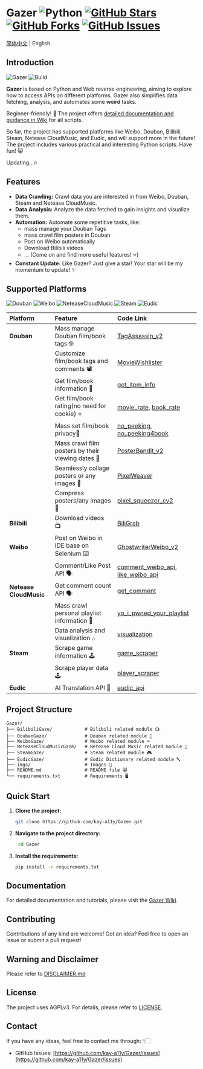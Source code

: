 # Gazer ![Python](https://img.shields.io/badge/Python-rgb(54,110,170)) [![GitHub Stars](https://img.shields.io/github/stars/kay-a11y/Gazer.svg?style=social&label=Star&maxAge=2592000)](https://github.com/kay-a11y/Gazer/stargazers) [![GitHub Forks](https://img.shields.io/github/forks/kay-a11y/Gazer.svg?style=social&label=Fork&maxAge=2592000)](https://github.com/kay-a11y/Gazer/fork) [![GitHub Issues](https://img.shields.io/github/issues/kay-a11y/Gazer.svg)](https://github.com/kay-a11y/Gazer/issues)

[简体中文](README.md) | English

## Introduction

![Gazer](https://img.shields.io/badge/Gazer-v1.0-brightgreen) ![Build](https://img.shields.io/badge/Build-Passing-green)

**Gazer** is based on Python and Web  reverse engineering, aiming to explore how to access APIs on different platforms. Gazer also simplifies data fetching, analysis, and automates some ~~weird~~ tasks.

Beginner-friendly! 🌟 The project offers [detailed documentation and guidance in Wiki](https://github.com/kay-a11y/Gazer/wiki) for all scripts.

So far, the project has supported platforms like Weibo, Douban, Bilibili, Steam, Netease CloudMusic, and Eudic, and will support more in the future! The project includes various practical and interesting Python scripts. Have fun! 😸

Updating...🔥

## Features

*   **Data Crawling:** Crawl data you are interested in from Weibo, Douban, Steam and Netease CloudMusic.
*   **Data Analysis:** Analyze the data fetched to gain insights and visualize them.
*   **Automation:** Automate some repetitive tasks, like:
    *   mass manage your Douban Tags
    *   mass crawl film posters in Douban
    *   Post on Weibo automatically
    *   Download Bilibili videos
    *   ... (Come on and find more useful features! ⭐)
*   **Constant Update:** Like Gazer? Just give a star! Your star will be my momentum to update! ✨

## Supported Platforms

![Douban](https://img.shields.io/badge/豆瓣-Douban-rgb(34,194,82)) ![Weibo](https://img.shields.io/badge/微博-Weibo-rgb(175,179,65)) ![NeteaseCloudMusic](https://img.shields.io/badge/网易云音乐-NeteaseCloudMusic-rgb(196,68,68)) ![Steam](https://img.shields.io/badge/Steam-rgb(24,51,141)) ![Eudic](https://img.shields.io/badge/欧路词典-Eudic-rgb(36,91,163))

| Platform               | Feature                               | Code Link                                                   |
| :----------------- | :----------------------------------------------------------- | :---------------------------------------------------------------------------------------- |
| **Douban** | Mass manage Douban film/book tags 🤓                           | [TagAssassin_v2](/DoubanGaze/src/API/TagAssassin_v2.py)                                 |
|                    | Customize film/book tags and comments 📽️                              | [MovieWishlister](/DoubanGaze/src/API/MovieWishlister.py)                               |
|                    | Get film/book information 🎫                              | [get_item_info](/DoubanGaze/src/API/get_item_info.py)                               |
|                    | Get film/book rating(no need for cookie) ⭐                              | [movie_rate](/DoubanGaze/src/API/movie_rate_no_crumbs.py), [book_rate](/DoubanGaze/src/API/book_rate_no_crumbs.py)                        |
|                    | Mass set film/book privacy🙊                 | [no_peeking](/DoubanGaze/src/no_peeking.py), [no_peeking4book](/DoubanGaze/src/no_peeking4book.py) |
|                    | Mass crawl film posters by their viewing dates 🧩                  | [PosterBandit_v2](/DoubanGaze/src/PosterBandit_v2.py)                                     |
|                    | Seamlessly collage posters or any images 📌                                   | [PixelWeaver](/DoubanGaze/utils/PixelWeaver.py)                                          |
|                    | Compress posters/any images  📌                                               | [pixel_squeezer_cv2](/DoubanGaze/utils/pixel_squeezer_cv2.py)                            |
| **Bilibili** | Download videos 📺                           | [BiliGrab](/BilibiliGaze/src/API/BiliGrab.py)                                 |
| **Weibo**   | Post on Weibo in IDE base on Selenium ⌨️                         | [GhostwriterWeibo_v2](/WeiboGaze/src/GhostwriterWeibo_v2.py)                           |
|                    | Comment/Like Post API 🗣️                                       | [comment_weibo_api](/WeiboGaze/src/API/comment_weibo_api.py), [like_weibo_api](/WeiboGaze/src/API/like_weibo_api.py) |
| **Netease CloudMusic**     | Get comment count API 🗣️                                       | [get_comment](/NeteaseCloudMusicGaze/src/API/get_comment.py)                             |
|                    | Mass crawl personal playlist information 🎼                                       | [yo_i_pwned_your_playlist](/NeteaseCloudMusicGaze/src/yo_i_pwned_your_playlist.py)         |
|                    | Data analysis and visualization 🎶                                           | [visualization](/NeteaseCloudMusicGaze/src/visualization.py)                               |
| **Steam**         | Scrape game information 🕹️                                             | [game_scraper](/SteamGaze/src/game_scraper.py)                                           |
|                    | Scrape player data 🕹️                                             | [player_scraper](/SteamGaze/src/player_scraper.py)                                         |
| **Eudic**       | AI Translation API 🔣                                      | [eudic_api](/EudicGaze/src/eudic_api.py)                                                   |


## Project Structure

```
Gazer/
├── BilibiliGaze/            # Bilibili related module 📺
├── DoubanGaze/              # Douban related module 🫛
├── WeiboGaze/               # Weibo related module ⌨️
├── NeteaseCloudMusicGaze/   # Netease Cloud Music related module 🎵
├── SteamGaze/               # Steam related module 🎮
├── EudicGaze/               # Eudic Dictionary related module 🔤
├── imgs/                    # Images 🧩
├── README.md                # README file 😸
└── requirements.txt         # Requirements 🖥️
```

## Quick Start

1.  **Clone the project:**

    ```bash
    git clone https://github.com/kay-a11y/Gazer.git
    ```

2.  **Navigate to the project directory:**
    ```bash
     cd Gazer
    ```

3.  **Install the requirements:**

    ```bash
    pip install -r requirements.txt
    ```

## Documentation

For detailed documentation and tutorials, please visit the [Gazer Wiki](https://github.com/kay-a11y/Gazer/wiki).

## Contributing

Contributions of any kind are welcome! Got an idea? Feel free to open an issue or submit a pull request!

## **Warning and Disclaimer**

Please refer to [DISCLAIMER.md](DISCLAIMER.md)

## License

The project uses AGPLv3. For details, please refer to [LICENSE](LICENSE).

## Contact

If you have any ideas, feel free to contact me through: 👇🏻

* GitHub Issues: [https://github.com/kay-a11y/Gazer/issues](https://github.com/kay-a11y/Gazer/issues)